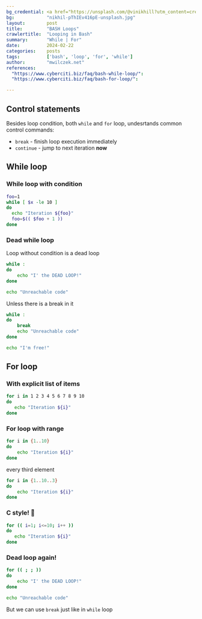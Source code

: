 ```yaml
---
bg_credential: <a href="https://unsplash.com/@vinikhill?utm_content=creditCopyText&utm_medium=referral&utm_source=unsplash">NIKHIL</a> on <a href="https://unsplash.com/photos/a-red-and-black-background-with-a-circular-design-pThIEv416pE?utm_content=creditCopyText&utm_medium=referral&utm_source=unsplash">Unsplash</a>
bg:            "nikhil-pThIEv416pE-unsplash.jpg"
layout:        post
title:         "BASH Loops"
crawlertitle:  "Looping in Bash"
summary:       "While | For"
date:          2024-02-22
categories:    posts
tags:          ['bash', 'loop', 'for', 'while']
author:        "mwilczek.net"
references:
  "https://www.cyberciti.biz/faq/bash-while-loop/":
  "https://www.cyberciti.biz/faq/bash-for-loop/":

---
```


## Control statements

Besides loop condition, both `while` and `for` loop, undesrtands common control commands:

- `break` - finish loop execution immediately
- `continue` - jump to next iteration **now**

## While loop

### While loop with condition

```bash
foo=1
while [ $x -le 10 ]
do
  echo "Iteration ${foo}"
  foo=$(( $foo + 1 ))
done
```

### Dead while loop

Loop without condition is a dead loop

```bash
while :
do
	echo "I' the DEAD LOOP!"
done

echo "Unreachable code"
```

Unless there is a break in it


```bash
while :
do
	break
    echo "Unreachable code"
done

echo "I'm free!"
```

## For loop

### With explicit list of items

```bash
for i in 1 2 3 4 5 6 7 8 9 10
do
   echo "Iteration ${i}"
done
```

### For loop with range

```bash
for i in {1..10}
do
    echo "Iteration ${i}"
done
```

every third element

```bash
for i in {1..10..3}
do
    echo "Iteration ${i}"
done
```

### C style! 💃

```bash
for (( i=1; i<=10; i++ ))
do
   echo "Iteration ${i}"
done
```

### Dead loop again!

```bash
for (( ; ; ))
do
	echo "I' the DEAD LOOP!"
done

echo "Unreachable code"
```

But we can use `break` just like in `while` loop